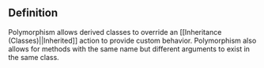## Definition
Polymorphism allows derived classes to override an [[Inheritance (Classes)||Inherited]] action to provide custom behavior.
Polymorphism also allows for methods with the same name but different arguments to exist in the same class.